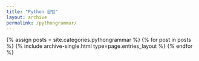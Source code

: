 ```yaml
---
title: "Python 문법"
layout: archive
permalink: /pythongrammar/
---
```



{% assign posts = site.categories.pythongrammar %}
{% for post in posts %} {% include archive-single.html type=page.entries_layout %} {% endfor %}
